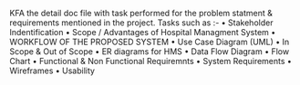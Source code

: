 KFA the detail doc file with task performed for the problem statment & requirements mentioned in the project.
Tasks such as :-
•	Stakeholder Indentification
•	Scope / Advantages of Hospital Managment System
•	WORKFLOW OF THE PROPOSED SYSTEM
•	Use Case Diagram (UML)
• In Scope & Out of Scope
• ER diagrams for HMS
• Data Flow Diagram
• Flow Chart
• Functional & Non Functional Requiremnts
• System Requirements
• Wireframes
• Usability
